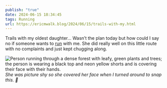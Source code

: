 ```yaml
---
publish: "true"
date: 2024-06-15 18:34:45
tags: Running
url: https://ericmwalk.blog/2024/06/15/trails-with-my.html
---
```


Trails with my oldest daughter… Wasn’t the plan today but how could I say no if someone wants to [run](https://www.strava.com/activities/11659844070) with me. She did really well on this little route with no complaints and just kept chugging along.

![Person running through a dense forest with leafy, green plants and trees; the person is wearing a black top and neon yellow shorts and is covering their face with their hands.](https://ericmwalk.blog/uploads/2024/img-0348.jpeg)
*She was picture shy so she covered her face when I turned around to snap this. 📸*